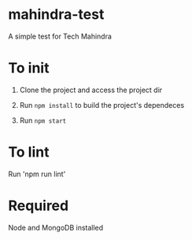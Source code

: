 # mahindra-test
A simple test for Tech Mahindra

# To init
  1. Clone the project and access the project dir

  2. Run `npm install` to build the project's dependeces

  3. Run `npm start`

# To lint
  Run 'npm run lint'

# Required
  Node and MongoDB installed
